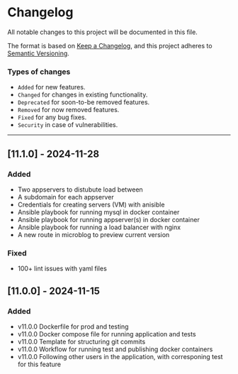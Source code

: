 # Changelog

All notable changes to this project will be documented in this file.

The format is based on [Keep a Changelog](https://keepachangelog.com/en/1.1.0/),
and this project adheres to [Semantic Versioning](https://semver.org/spec/v2.0.0.html).

### Types of changes

- `Added` for new features.
- `Changed` for changes in existing functionality.
- `Deprecated` for soon-to-be removed features.
- `Removed` for now removed features.
- `Fixed` for any bug fixes.
- `Security` in case of vulnerabilities.

---

## [11.1.0] - 2024-11-28

### Added

- Two appservers to distubute load between
- A subdomain for each appserver
- Credentials for creating servers (VM) with anisible
- Ansible playbook for running mysql in docker container
- Ansible playbook for running appserver(s) in docker container
- Ansible playbook for running a load balancer with nginx
- A new route in microblog to preview current version

### Fixed

- 100+ lint issues with yaml files

## [11.0.0] - 2024-11-15

### Added

- v11.0.0 Dockerfile for prod and testing
- v11.0.0 Docker compose file for running application and tests
- v11.0.0 Template for structuring git commits
- v11.0.0 Workflow for running test and publishing docker containers
- v11.0.0 Following other users in the application, with corresponing test for this feature
